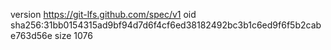 version https://git-lfs.github.com/spec/v1
oid sha256:31bb0154315ad9bf94d7d6f4cf6ed38182492bc3b1c6ed9f6f5b2cabe763d56e
size 1076
